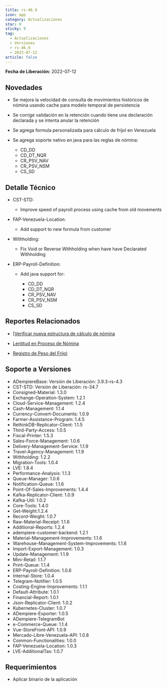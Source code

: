 ```yaml
---
title: rs-46.9
icon: app
category: Actualizaciones
star: 9
sticky: 9
tag:
  - Actualizaciones
  - Versiones
  - rs-46.9
  - 2022-07-12
article: false
---
```


**Fecha de Liberación:** 2022-07-12

## Novedades

- Se mejora la velocidad de consulta de movimientos históricos de nómina usando cache para modelo temporal de persistencia
- Se corrige validación en la retención cuando tiene una declaración declarada y se intenta anular la retención
- Se agrega formula personalizada para cálculo de frijol en Venezuela
- Se agrega soporte nativo en java para las reglas de nómina:

  - CD_DD
  - CD_DT_NQR
  - CR_PSV_NAV
  - CR_PSV_NSM
  - CS_SD

## Detalle Técnico

- CST-STD:
  
  - Improve speed of payroll process using cache from old movements

- FAP-Venezuela-Location:

  - Add support to new formula from customer

- Withholding:

  - Fix Void or Reverse Withholding when have have Declarated Withholding

- ERP-Payroll-Definition:
  
  - Add java support for:

    - CD_DD
    - CD_DT_NQR
    - CR_PSV_NAV
    - CR_PSV_NSM
    - CS_SD

## Reportes Relacionados

- [[Verificar nueva estructura de cálculo de nómina](https://github.com/erpcya/Control-ERPYA/issues/540)

- [Lentitud en Proceso de Nómina](https://github.com/erpcya/Control-PROSEIN/issues/227)

- [Registro de Peso del Frijol](https://github.com/erpcya/Control-VEALCA/issues/79)

## Soporte a Versiones

- ADempiereBase: Versión de Liberación: 3.9.3-rs-4.3
- CST-STD: Versión de Liberación: rs-34.7
- Consigned-Material: 1.3.0
- Exchange-Operation-System: 1.2.1
- Cloud-Service-Management: 1.2.4
- Cash-Management: 1.1.4
- Currency-Convert-Documents: 1.0.9
- Farmer-Assistance-Program: 1.4.5
- RethinkDB-Replicator-Client: 1.1.5
- Third-Party-Access: 1.0.5
- Fiscal-Printer: 1.5.3
- Sales-Force-Management: 1.0.6
- Delivery-Management-Service: 1.1.9
- Travel-Agency-Management: 1.1.9
- Withholding: 1.2.2
- Migration-Tools: 1.0.4
- LVE: 1.8.4
- Performance-Analysis: 1.1.3
- Queue-Manager: 1.0.6
- Notification-Queue: 1.1.6
- Point-Of-Sales-Improvements: 1.4.4
- Kafka-Replicator-Client: 1.0.9
- Kafka-Util: 1.0.2
- Core-Tools: 1.4.0
- Get-Weight:1.2.4
- Record-Weight: 1.0.7
- Raw-Material-Receipt: 1.1.6
- Additional-Reports: 1.2.4
- adempiere-customer-backend: 1.2.1
- Material-Management-Improvements: 1.1.6
- Warehouse-Management-System-Improvements: 1.1.6
- Import-Export-Management: 1.0.3
- Update-Management: 1.1.9
- Mini-Retail: 1.1.7
- Print-Queue: 1.1.4
- ERP-Payroll-Definition: 1.0.6
- Internal-Store: 1.0.4
- Telegram-Notifier: 1.0.5
- Costing-Engine-Improvements: 1.1.1
- Default-Attribute: 1.0.1
- Financial-Report: 1.0.1
- Json-Replicator-Client: 1.0.2
- Kubernetes-Cluster: 1.0.7
- ADempiere-Exporter: 1.0.5
- ADempiere-TelegramBot
- e-Commerce-Queue: 1.1.4
- Vue-StoreFront-API: 1.0.9
- Mercado-Libre-Venezuela-API: 1.0.8
- Common-Functionalities: 1.0.0
- FAP-Venezuela-Location: 1.0.3
- LVE-AdditionalTax: 1.0.7

## Requerimientos

- Aplicar binario de la aplicación

